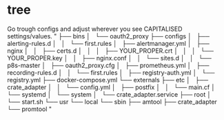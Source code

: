 # tree
Go trough configs and adjust wherever you see CAPITALISED settings/values.
"
├── bins
│   └── oauth2_proxy
├── configs
│   ├── alerting-rules.d
│   │   └── first.rules
│   ├── alertmanager.yml
│   ├── nginx
│   │   ├── certs.d
│   │   │   ├── YOUR_PROPER.crt
│   │   │   └── YOUR_PROPER.key
│   │   ├── nginx.conf
│   │   └── sites.d
│   │       └── p8s-master
│   ├── oauth2_proxy.cfg
│   ├── prometheus.yml
│   ├── recording-rules.d
│   │   └── first.rules
│   ├── registry-auth.yml
│   └── registry.yml
├── docker-compose.yml
└── externals
    ├── etc
    │   ├── crate_adapter
    │   │   └── config.yml
    │   ├── postfix
    │   │   └── main.cf
    │   └── systemd
    │       └── system
    │           └── crate_adapter.service
    ├── root
    │   └── start.sh
    └── usr
        └── local
            └── sbin
                ├── amtool
                ├── crate_adapter
                └── promtool
"
